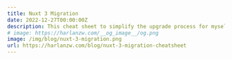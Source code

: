 ```yaml
---
title: Nuxt 3 Migration
date: 2022-12-27T00:00:00Z
description: This cheat sheet to simplify the upgrade process for myself and for others who are brave enough to tackle it.
# image: https://harlanzw.com/__og_image__/og.png
image: /img/blog/nuxt-3-migration.png
url: https://harlanzw.com/blog/nuxt-3-migration-cheatsheet
---
```

